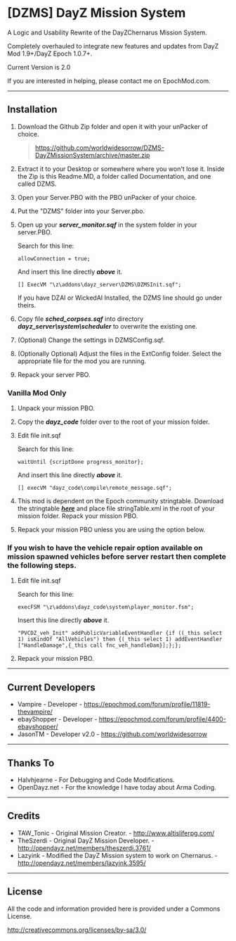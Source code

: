 **[DZMS] DayZ Mission System**
================

A Logic and Usability Rewrite of the DayZChernarus Mission System.

Completely overhauled to integrate new features and updates from DayZ Mod 1.9+/DayZ Epoch 1.0.7+.

Current Version is 2.0

If you are interested in helping, please contact me on EpochMod.com.

--------------------------
Installation
--------------------------
1.	Download the Github Zip folder and open it with your unPacker of choice.

	> https://github.com/worldwidesorrow/DZMS-DayZMissionSystem/archive/master.zip

2.	Extract it to your Desktop or somewhere where you won't lose it.
	Inside the Zip is this Readme.MD, a folder called Documentation, and one called DZMS.

3.	Open your Server.PBO with the PBO unPacker of your choice.

4.	Put the "DZMS" folder into your Server.pbo.

5.	Open up your ***server_monitor.sqf*** in the system folder in your server.PBO.

	Search for this line:

	```sqf
	allowConnection = true;
	```

	And insert this line directly ***above*** it.
	
	```sqf
	[] ExecVM "\z\addons\dayz_server\DZMS\DZMSInit.sqf";
	```

	If you have DZAI or WickedAI Installed, the DZMS line should go under theirs.
	
6.	Copy file ***sched_corpses.sqf*** into directory ***dayz_server\system\scheduler*** to overwrite the existing one.

7.	(Optional) Change the settings in DZMSConfig.sqf.

8.	(Optionally Optional) Adjust the files in the ExtConfig folder. Select the appropriate file for the mod you are running.

9.	Repack your server PBO.

### Vanilla Mod Only

1. Unpack your mission PBO.

2. Copy the ***dayz_code*** folder over to the root of your mission folder.

3. Edit file init.sqf

	Search for this line:

	```sqf
	waitUntil {scriptDone progress_monitor};
	```

	And insert this line directly ***above*** it.
	
	```sqf
	[] execVM "dayz_code\compile\remote_message.sqf";
	```
	
4. This mod is dependent on the Epoch community stringtable. Download the stringtable ***[here](https://github.com/oiad/communityLocalizations/)*** and place file stringTable.xml in the root of your mission folder. Repack your mission PBO.

5. Repack your mission PBO unless you are using the option below.



### If you wish to have the vehicle repair option available on mission spawned vehicles before server restart then complete the following steps.

1. Edit file init.sqf

	Search for this line:

	```sqf
	execFSM "\z\addons\dayz_code\system\player_monitor.fsm";
	```

	Insert this line directly ***above*** it.
	
	```sqf
	"PVCDZ_veh_Init" addPublicVariableEventHandler {if ((_this select 1) isKindOf "AllVehicles") then {(_this select 1) addEventHandler ["HandleDamage",{_this call fnc_veh_handleDam}];};};
	```
	
2. Repack your mission PBO.

--------------------------
Current Developers
--------------------------
* Vampire - Developer - https://epochmod.com/forum/profile/11819-thevampire/
* ebayShopper - Developer - https://epochmod.com/forum/profile/4400-ebayshopper/
* JasonTM - Developer v2.0 - https://github.com/worldwidesorrow

--------------------------
Thanks To
--------------------------
* Halvhjearne - For Debugging and Code Modifications.
* OpenDayz.net - For the knowledge I have today about Arma Coding.

--------------------------
Credits
--------------------------
* TAW_Tonic - Original Mission Creator. - http://www.altisliferpg.com/
* TheSzerdi - Original DayZ Mission Developer. - http://opendayz.net/members/theszerdi.3761/
* Lazyink - Modified the DayZ Mission system to work on Chernarus. - http://opendayz.net/members/lazyink.3595/

--------------------------
License
--------------------------
All the code and information provided here is provided under a Commons License.

http://creativecommons.org/licenses/by-sa/3.0/
